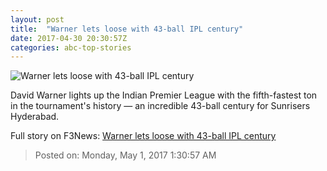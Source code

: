 ```yaml
---
layout: post
title:  "Warner lets loose with 43-ball IPL century"
date: 2017-04-30 20:30:57Z
categories: abc-top-stories
---
```


![Warner lets loose with 43-ball IPL century](http://www.abc.net.au/news/image/8484814-1x1-700x700.jpg)

David Warner lights up the Indian Premier League with the fifth-fastest ton in the tournament's history — an incredible 43-ball century for Sunrisers Hyderabad.


Full story on F3News: [Warner lets loose with 43-ball IPL century](http://www.f3nws.com/n/rJGGXE)

> Posted on: Monday, May 1, 2017 1:30:57 AM
